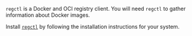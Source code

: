 `regctl` is a Docker and OCI registry client. 
You will need `regctl` to gather information about Docker images.

Install [`regctl`](https://github.com/regclient/regclient/blob/main/docs/install.md) by following the installation instructions for your system.


